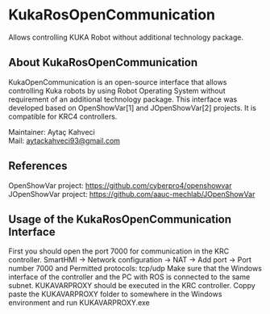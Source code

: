 # KukaRosOpenCommunication
Allows controlling KUKA Robot without additional technology package.

## About KukaRosOpenCommunication
KukaOpenCommunication is an open-source interface that allows controlling Kuka robots by using Robot Operating System without requirement of an additional technology package. This interface was developed based on OpenShowVar[1] and JOpenShowVar[2] projects. It is compatible for KRC4 controllers. 

Maintainer: Aytaç Kahveci                                                                                                       
Mail: aytackahveci93@gmail.com

## References
OpenShowVar project: https://github.com/cyberpro4/openshowvar                                                                   
JOpenShowVar project: https://github.com/aauc-mechlab/JOpenShowVar

## Usage of the KukaRosOpenCommunication Interface
First you should open the port 7000 for communication in the KRC controller. 
    SmartHMI -> Network configuration -> NAT -> Add port -> Port number 7000 and Permitted protocols: tcp/udp
Make sure that the Windows interface of the controller and the PC with ROS is connected to the same subnet.
KUKAVARPROXY should be executed in the KRC controller. 
    Coppy paste the KUKAVARPROXY folder to somewhere in the Windows environment and run KUKAVARPROXY.exe

